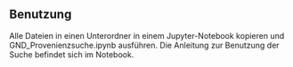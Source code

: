 ## Benutzung

Alle Dateien in einen Unterordner in einem Jupyter-Notebook kopieren und GND_Provenienzsuche.ipynb ausführen. Die Anleitung zur Benutzung der Suche befindet sich im Notebook.